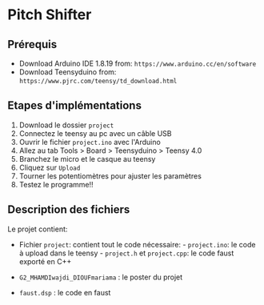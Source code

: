 # Pitch Shifter
## Prérequis
- Download Arduino IDE 1.8.19 from: `https://www.arduino.cc/en/software`
- Download Teensyduino from: `https://www.pjrc.com/teensy/td_download.html`

## Etapes d'implémentations
1. Download le dossier `project`
2. Connectez le teensy au pc avec un câble USB
3. Ouvrir le fichier `project.ino` avec l'Arduino
4. Allez au tab Tools > Board > Teensyduino > Teensy 4.0
5. Branchez le micro et le casque au teensy
6. Cliquez sur `Upload`
7. Tourner les potentiomètres pour ajuster les paramètres
8. Testez le programme!!

## Description des fichiers

Le projet contient:
- Fichier `project`: contient tout le code nécessaire: - `project.ino`: le code à upload dans le teensy
                                                       - `project.h` et `project.cpp`: le code faust exporté en C++

- `G2_MHAMDIwajdi_DIOUFmariama` : le poster du projet
- `faust.dsp` : le code en faust
